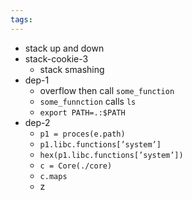```yaml
---
tags:
---
```

- stack up and down
- stack-cookie-3
	- stack smashing
- dep-1
	- overflow then call `some_function` 
	- `some_funnction` calls `ls`
	- `export PATH=.:$PATH`
- dep-2
	- `p1 = proces(e.path)`
	- `p1.libc.functions[’system’]`
	- `hex(p1.libc.functions[’system’])` 
	- `c = Core(./core)`
	- `c.maps`
	- z